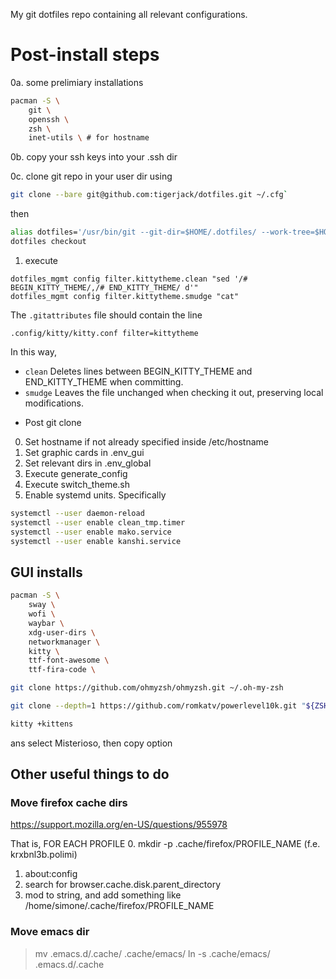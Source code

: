 My git dotfiles repo containing all relevant configurations.

# Post-install steps
0a. some prelimiary installations
```sh
pacman -S \
    git \
    openssh \
    zsh \
    inet-utils \ # for hostname
```
0b. copy your ssh keys into your .ssh dir

0c. clone git repo in your user dir using

```sh
git clone --bare git@github.com:tigerjack/dotfiles.git ~/.cfg`
```

then 
```sh
alias dotfiles='/usr/bin/git --git-dir=$HOME/.dotfiles/ --work-tree=$HOME'
dotfiles checkout
```

1. execute
```
dotfiles_mgmt config filter.kittytheme.clean "sed '/# BEGIN_KITTY_THEME/,/# END_KITTY_THEME/ d'"
dotfiles_mgmt config filter.kittytheme.smudge "cat"
```
The `.gitattributes` file should contain the line
```
.config/kitty/kitty.conf filter=kittytheme
```

In this way,
- `clean` Deletes lines between BEGIN_KITTY_THEME and END_KITTY_THEME when committing.
- `smudge` Leaves the file unchanged when checking it out, preserving local modifications.

* Post git clone
0. Set hostname if not already specified inside /etc/hostname
1. Set graphic cards in .env_gui
2. Set relevant dirs in .env_global
3. Execute generate_config
4. Execute switch_theme.sh
5. Enable systemd units. Specifically
```bash
systemctl --user daemon-reload
systemctl --user enable clean_tmp.timer
systemctl --user enable mako.service
systemctl --user enable kanshi.service
```

## GUI installs

```sh
pacman -S \
    sway \
    wofi \
    waybar \
    xdg-user-dirs \
    networkmanager \
    kitty \
    ttf-font-awesome \
    ttf-fira-code \

git clone https://github.com/ohmyzsh/ohmyzsh.git ~/.oh-my-zsh

git clone --depth=1 https://github.com/romkatv/powerlevel10k.git "${ZSH_CUSTOM:-$HOME/.oh-my-zsh/custom}/themes/powerlevel10k"
```

```sh
kitty +kittens
```
ans select Misterioso, then copy option


## Other useful things to do
###  Move firefox cache dirs
https://support.mozilla.org/en-US/questions/955978

That is, FOR EACH PROFILE
0. mkdir -p .cache/firefox/PROFILE_NAME (f.e. krxbnl3b.polimi)
1. about:config
2. search for browser.cache.disk.parent_directory 
3. mod to string, and add something like /home/simone/.cache/firefox/PROFILE_NAME

### Move emacs dir
>mv .emacs.d/.cache/ .cache/emacs/
>ln -s .cache/emacs/ .emacs.d/.cache

